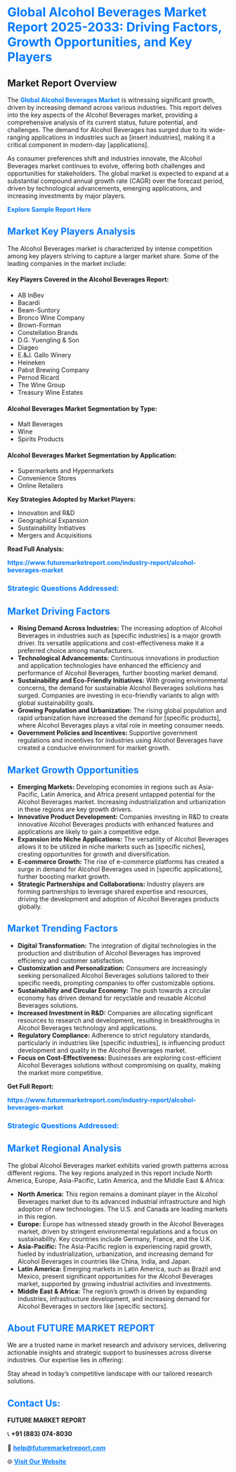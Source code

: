 <h1 style="color: #007BFF;">Global Alcohol Beverages Market Report 2025-2033: Driving Factors, Growth Opportunities, and Key Players</h1>

<section id="overview">
<h2>Market Report Overview</h2>
<p>The <a href="https://www.futuremarketreport.com/industry-report/alcohol-beverages-market" style="color: #007BFF; text-decoration: none;"><strong>Global Alcohol Beverages Market</strong></a> is witnessing significant growth, driven by increasing demand across various industries. This report delves into the key aspects of the Alcohol Beverages market, providing a comprehensive analysis of its current status, future potential, and challenges. The demand for Alcohol Beverages has surged due to its wide-ranging applications in industries such as [insert industries], making it a critical component in modern-day [applications].</p>
<p>As consumer preferences shift and industries innovate, the Alcohol Beverages market continues to evolve, offering both challenges and opportunities for stakeholders. The global market is expected to expand at a substantial compound annual growth rate (CAGR) over the forecast period, driven by technological advancements, emerging applications, and increasing investments by major players.</p>
</section>

<section id="overview">
<p><a href="https://www.futuremarketreport.com/request-sample/reportId=86159" style="color: #007BFF; text-decoration: none;"><strong>Explore Sample Report Here</strong></a></p>
</section>

<section id="key-players">
<h2 style="color: #007BFF;">Market Key Players Analysis</h2>
<p>The Alcohol Beverages market is characterized by intense competition among key players striving to capture a larger market share. Some of the leading companies in the market include:</p>
<h4>Key Players Covered in the Alcohol Beverages Report:</h4>
<ul><li>AB InBev</li><li>Bacardi</li><li>Beam-Suntory</li><li>Bronco Wine Company</li><li>Brown-Forman</li><li>Constellation Brands</li><li>D.G. Yuengling &amp; Son</li><li>Diageo</li><li>E.&amp;J. Gallo Winery</li><li>Heineken</li><li>Pabst Brewing Company</li><li>Pernod Ricard</li><li>The Wine Group</li><li>Treasury Wine Estates</li></ul>
<h4>Alcohol Beverages Market Segmentation by Type:</h4>
<ul><li>Malt Beverages</li><li>Wine</li><li>Spirits Products</li></ul>

<h4>Alcohol Beverages Market Segmentation by Application:</h4>
<ul><li>Supermarkets and Hypermarkets</li><li>Convenience Stores</li><li>Online Retailers</li></ul>
<p><strong>Key Strategies Adopted by Market Players:</strong></p>
<ul>
<li>Innovation and R&D</li>
<li>Geographical Expansion</li>
<li>Sustainability Initiatives</li>
<li>Mergers and Acquisitions</li>
</ul>
</section>

<section>
<p><strong>Read Full Analysis: </strong></p><a href="https://www.futuremarketreport.com/industry-report/alcohol-beverages-market" style="color: #007BFF; text-decoration: none;"><strong>https://www.futuremarketreport.com/industry-report/alcohol-beverages-market</strong></a>
<h3 style="color: #007BFF;">Strategic Questions Addressed:</h3>
</section>

<section id="driving-factors">
<h2 style="color: #007BFF;">Market Driving Factors</h2>
<ul>
<li><strong>Rising Demand Across Industries:</strong> The increasing adoption of Alcohol Beverages in industries such as [specific industries] is a major growth driver. Its versatile applications and cost-effectiveness make it a preferred choice among manufacturers.</li>
<li><strong>Technological Advancements:</strong> Continuous innovations in production and application technologies have enhanced the efficiency and performance of Alcohol Beverages, further boosting market demand.</li>
<li><strong>Sustainability and Eco-Friendly Initiatives:</strong> With growing environmental concerns, the demand for sustainable Alcohol Beverages solutions has surged. Companies are investing in eco-friendly variants to align with global sustainability goals.</li>
<li><strong>Growing Population and Urbanization:</strong> The rising global population and rapid urbanization have increased the demand for [specific products], where Alcohol Beverages plays a vital role in meeting consumer needs.</li>
<li><strong>Government Policies and Incentives:</strong> Supportive government regulations and incentives for industries using Alcohol Beverages have created a conducive environment for market growth.</li>
</ul>
</section>

<section id="growth-opportunities">
<h2 style="color: #007BFF;">Market Growth Opportunities</h2>
<ul>
<li><strong>Emerging Markets:</strong> Developing economies in regions such as Asia-Pacific, Latin America, and Africa present untapped potential for the Alcohol Beverages market. Increasing industrialization and urbanization in these regions are key growth drivers.</li>
<li><strong>Innovative Product Development:</strong> Companies investing in R&D to create innovative Alcohol Beverages products with enhanced features and applications are likely to gain a competitive edge.</li>
<li><strong>Expansion into Niche Applications:</strong> The versatility of Alcohol Beverages allows it to be utilized in niche markets such as [specific niches], creating opportunities for growth and diversification.</li>
<li><strong>E-commerce Growth:</strong> The rise of e-commerce platforms has created a surge in demand for Alcohol Beverages used in [specific applications], further boosting market growth.</li>
<li><strong>Strategic Partnerships and Collaborations:</strong> Industry players are forming partnerships to leverage shared expertise and resources, driving the development and adoption of Alcohol Beverages products globally.</li>
</ul>
</section>

<section id="trending-factors">
<h2 style="color: #007BFF;">Market Trending Factors</h2>
<ul>
<li><strong>Digital Transformation:</strong> The integration of digital technologies in the production and distribution of Alcohol Beverages has improved efficiency and customer satisfaction.</li>
<li><strong>Customization and Personalization:</strong> Consumers are increasingly seeking personalized Alcohol Beverages solutions tailored to their specific needs, prompting companies to offer customizable options.</li>
<li><strong>Sustainability and Circular Economy:</strong> The push towards a circular economy has driven demand for recyclable and reusable Alcohol Beverages solutions.</li>
<li><strong>Increased Investment in R&D:</strong> Companies are allocating significant resources to research and development, resulting in breakthroughs in Alcohol Beverages technology and applications.</li>
<li><strong>Regulatory Compliance:</strong> Adherence to strict regulatory standards, particularly in industries like [specific industries], is influencing product development and quality in the Alcohol Beverages market.</li>
<li><strong>Focus on Cost-Effectiveness:</strong> Businesses are exploring cost-efficient Alcohol Beverages solutions without compromising on quality, making the market more competitive.</li>
</ul>
</section>

<section>
<p><strong>Get Full Report: </strong></p><a href="https://www.futuremarketreport.com/industry-report/alcohol-beverages-market" style="color: #007BFF; text-decoration: none;"><strong>https://www.futuremarketreport.com/industry-report/alcohol-beverages-market</strong></a>
<h3 style="color: #007BFF;">Strategic Questions Addressed:</h3>
</section>


<section id="regional-analysis">
<h2 style="color: #007BFF;">Market Regional Analysis</h2>
<p>The global Alcohol Beverages market exhibits varied growth patterns across different regions. The key regions analyzed in this report include North America, Europe, Asia-Pacific, Latin America, and the Middle East & Africa:</p>
<ul>
<li><strong>North America:</strong> This region remains a dominant player in the Alcohol Beverages market due to its advanced industrial infrastructure and high adoption of new technologies. The U.S. and Canada are leading markets in this region.</li>
<li><strong>Europe:</strong> Europe has witnessed steady growth in the Alcohol Beverages market, driven by stringent environmental regulations and a focus on sustainability. Key countries include Germany, France, and the U.K.</li>
<li><strong>Asia-Pacific:</strong> The Asia-Pacific region is experiencing rapid growth, fueled by industrialization, urbanization, and increasing demand for Alcohol Beverages in countries like China, India, and Japan.</li>
<li><strong>Latin America:</strong> Emerging markets in Latin America, such as Brazil and Mexico, present significant opportunities for the Alcohol Beverages market, supported by growing industrial activities and investments.</li>
<li><strong>Middle East & Africa:</strong> The region’s growth is driven by expanding industries, infrastructure development, and increasing demand for Alcohol Beverages in sectors like [specific sectors].</li>
</ul>
</section>

<footer>
<h2 style="color: #007BFF;">About FUTURE MARKET REPORT</h2>
<p>We are a trusted name in market research and advisory services, delivering actionable insights and strategic support to businesses across diverse industries. Our expertise lies in offering:</p>

<p>Stay ahead in today’s competitive landscape with our tailored research solutions.</p>

<h2 style="color: #007BFF;">Contact Us:</h2>
<p><strong>FUTURE MARKET REPORT</strong></p>
<p>📞 <strong>+91 (883) 074-8030</strong></p>
<p>📧 <strong><a href="mailto:help@futuremarketreport.com" style="color: #007BFF;">help@futuremarketreport.com</a></strong></p>
<p>🌐 <strong><a href="https://www.futuremarketreport.com/" style="color: #007BFF;">Visit Our Website</a></strong></p>
</footer>
